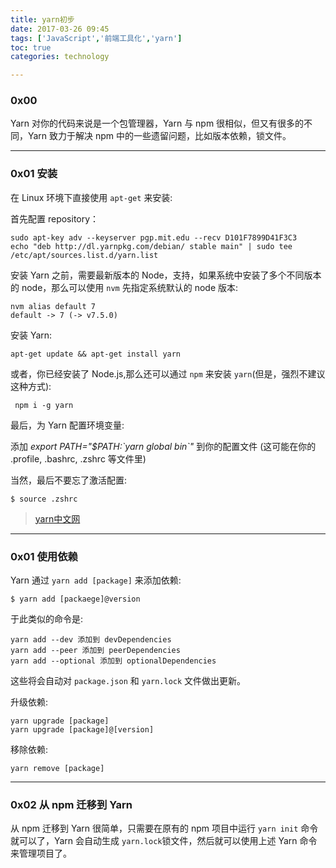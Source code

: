 ```yaml
---
title: yarn初步
date: 2017-03-26 09:45
tags: ['JavaScript','前端工具化','yarn']
toc: true
categories: technology

---
```

### 0x00

Yarn 对你的代码来说是一个包管理器，Yarn 与 npm 很相似，但又有很多的不同，Yarn 致力于解决 npm 中的一些遗留问题，比如版本依赖，锁文件。


---
### 0x01 安装

在 Linux 环境下直接使用 `apt-get` 来安装:

首先配置 repository：

```
sudo apt-key adv --keyserver pgp.mit.edu --recv D101F7899D41F3C3
echo "deb http://dl.yarnpkg.com/debian/ stable main" | sudo tee /etc/apt/sources.list.d/yarn.list
```

安装 Yarn 之前，需要最新版本的 Node，支持，如果系统中安装了多个不同版本的 node，那么可以使用 `nvm`
先指定系统默认的 node 版本:

```
nvm alias default 7
default -> 7 (-> v7.5.0)
```

安装 Yarn:

```
apt-get update && apt-get install yarn
```

或者，你已经安装了 Node.js,那么还可以通过 `npm` 来安装 `yarn`(但是，强烈不建议这种方式):

```
 npm i -g yarn
```

最后，为 Yarn 配置环境变量:

添加 _export PATH="$PATH:\`yarn global bin\`"_ 到你的配置文件 (这可能在你的 .profile, .bashrc, .zshrc 等文件里)

当然，最后不要忘了激活配置:

```
$ source .zshrc
```

> [yarn中文网](https://yarnpkg.com/zh-Hans/docs/getting-started)

---
### 0x01 使用依赖



Yarn 通过 `yarn add [package]` 来添加依赖:

```
$ yarn add [packaege]@version
```

于此类似的命令是:

```
yarn add --dev 添加到 devDependencies
yarn add --peer 添加到 peerDependencies
yarn add --optional 添加到 optionalDependencies
```

这些将会自动对 `package.json` 和 `yarn.lock` 文件做出更新。

升级依赖:

```
yarn upgrade [package]
yarn upgrade [package]@[version]
```

移除依赖:

```
yarn remove [package]
```


---
### 0x02 从 npm 迁移到 Yarn

从 npm 迁移到 Yarn 很简单，只需要在原有的 npm 项目中运行 `yarn init` 命令就可以了，Yarn 会自动生成 `yarn.lock`锁文件，然后就可以使用上述 Yarn 命令来管理项目了。



